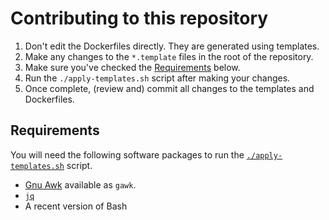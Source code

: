 # Contributing to this repository

1. Don't edit the Dockerfiles directly. They are generated using templates.
2. Make any changes to the `*.template` files in the root of the repository.
3. Make sure you've checked the [Requirements](#requirements) below.
4. Run the `./apply-templates.sh` script after making your changes.
5. Once complete, (review and) commit all changes to the templates and Dockerfiles.

## Requirements

You will need the following software packages to run the [`./apply-templates.sh`](/apply-templates.sh) script.

- [Gnu Awk](https://www.gnu.org/software/gawk/) available as `gawk`.
- [`jq`](https://stedolan.github.io/jq/)
- A recent version of Bash
